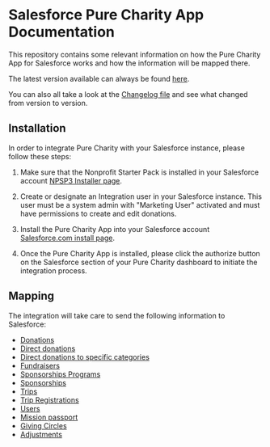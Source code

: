 # Salesforce Pure Charity App Documentation

This repository contains some relevant information on how the Pure Charity App for Salesforce works and how the information will be mapped there.

The latest version available can always be found [here](http://salesforceinstall.purecharity.com).

You can also all take a look at the [Changelog file](changelog.md) and see what changed from version to version.

## Installation
In order to integrate Pure Charity with your Salesforce instance, please follow these steps:

1. Make sure that the Nonprofit Starter Pack is installed in your Salesforce account [NPSP3 Installer page](https://mrbelvedere.salesforcefoundation.org/mpinstaller/npsp).

2. Create or designate an Integration user in your Salesforce instance. This user must be a system admin with "Marketing User" activated and must have permissions to create and edit donations.

3. Install the Pure Charity App into your Salesforce account [Salesforce.com install page](http://salesforceinstall.purecharity.com).

4. Once the Pure Charity App is installed, please click the authorize button on the Salesforce section of your Pure Charity dashboard to initiate the integration process.


## Mapping

The integration will take care to send the following information to Salesforce:

- [Donations](mapping/donations.md)
- [Direct donations](mapping/direct_donations.md)
- [Direct donations to specific categories](mapping/donation_categories.md)
- [Fundraisers](mapping/fundraisers.md)
- [Sponsorships Programs](mapping/sponsorship_programs.md)
- [Sponsorships](mapping/sponsorships.md)
- [Trips](mapping/trips.md)
- [Trip Registrations](mapping/registrations.md)
- [Users](mapping/users.md)
- [Mission passport](mapping/mission_passport.md)
- [Giving Circles](mapping/giving_circles.md)
- [Adjustments](mapping/adjustments.md)
